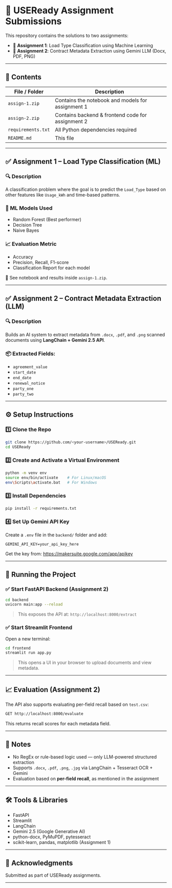 # 📄 USEReady Assignment Submissions

This repository contains the solutions to two assignments:

- 🔹 **Assignment 1**: Load Type Classification using Machine Learning
- 🔹 **Assignment 2**: Contract Metadata Extraction using Gemini LLM (Docx, PDF, PNG)

---

## 📁 Contents

| File / Folder         | Description                                     |
|-----------------------|-------------------------------------------------|
| `assign-1.zip`        | Contains the notebook and models for assignment 1 |
| `assign-2.zip`        | Contains backend & frontend code for assignment 2 |
| `requirements.txt`    | All Python dependencies required                |
| `README.md`           | This file                                       |

---

## ✅ Assignment 1 – Load Type Classification (ML)

### 🔍 Description

A classification problem where the goal is to predict the `Load_Type` based on other features like `Usage_kWh` and time-based patterns.

### 💠 ML Models Used
- Random Forest (Best performer)
- Decision Tree
- Naive Bayes

### 📈 Evaluation Metric
- Accuracy
- Precision, Recall, F1-score
- Classification Report for each model

📁 See notebook and results inside `assign-1.zip`.

---

## ✅ Assignment 2 – Contract Metadata Extraction (LLM)

### 🔍 Description

Builds an AI system to extract metadata from `.docx`, `.pdf`, and `.png` scanned documents using **LangChain + Gemini 2.5 API**.

### 📦 Extracted Fields:
- `agreement_value`
- `start_date`
- `end_date`
- `renewal_notice`
- `party_one`
- `party_two`

---

## ⚙️ Setup Instructions

### 1️⃣ Clone the Repo

```bash
git clone https://github.com/<your-username>/USEReady.git
cd USEReady
```

### 2️⃣ Create and Activate a Virtual Environment

```bash
python -m venv env
source env/bin/activate    # For Linux/macOS
env\Scripts\activate.bat   # For Windows
```

### 3️⃣ Install Dependencies

```bash
pip install -r requirements.txt
```

### 4️⃣ Set Up Gemini API Key

Create a `.env` file in the `backend/` folder and add:

```
GEMINI_API_KEY=your_api_key_here
```

Get the key from: https://makersuite.google.com/app/apikey

---

## 🚀 Running the Project

### ✅ Start FastAPI Backend (Assignment 2)

```bash
cd backend
uvicorn main:app --reload
```

> This exposes the API at: `http://localhost:8000/extract`

### ✅ Start Streamlit Frontend

Open a new terminal:

```bash
cd frontend
streamlit run app.py
```

> This opens a UI in your browser to upload documents and view metadata.

---

## 📈 Evaluation (Assignment 2)

The API also supports evaluating per-field recall based on `test.csv`:

```bash
GET http://localhost:8000/evaluate
```

This returns recall scores for each metadata field.

---

## 🧠 Notes

- No RegEx or rule-based logic used — only LLM-powered structured extraction
- Supports `.docx`, `.pdf`, `.png`, `.jpg` via LangChain + Tesseract OCR + Gemini
- Evaluation based on **per-field recall**, as mentioned in the assignment

---

## 🛠️ Tools & Libraries

- FastAPI
- Streamlit
- LangChain
- Gemini 2.5 (Google Generative AI)
- python-docx, PyMuPDF, pytesseract
- scikit-learn, pandas, matplotlib (Assignment 1)

---

## 🤝 Acknowledgments

Submitted as part of USEReady assignments.

---
